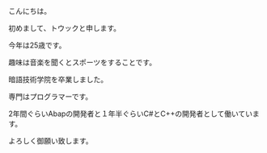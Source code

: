 こんにちは。

初めまして、トウックと申します。

今年は25歳です。

趣味は音楽を聞くとスポーツをすることです。

暗語技術学院を卒業しました。

専門はプログラマーです。

2年間ぐらいAbapの開発者と１年半ぐらいC#とC++の開発者として働いています。

よろしく御願い致します。
